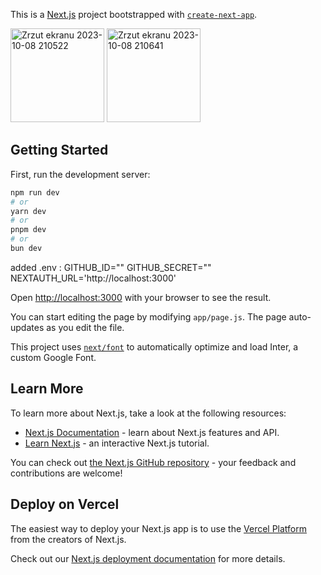 This is a [Next.js](https://nextjs.org/) project bootstrapped with [`create-next-app`](https://github.com/vercel/next.js/tree/canary/packages/create-next-app).


<img width="150" alt="Zrzut ekranu 2023-10-08 210522" src="https://github.com/ajarek/next-05-auth-app/assets/61388692/f15ed563-1769-4075-8b10-0b3c48765104">
<img width="150" alt="Zrzut ekranu 2023-10-08 210641" src="https://github.com/ajarek/next-05-auth-app/assets/61388692/534858eb-22eb-4139-8213-566a713d064d">


## Getting Started

First, run the development server:

```bash
npm run dev
# or
yarn dev
# or
pnpm dev
# or
bun dev
```
added .env :
GITHUB_ID=""
GITHUB_SECRET=""
NEXTAUTH_URL='http://localhost:3000'


Open [http://localhost:3000](http://localhost:3000) with your browser to see the result.

You can start editing the page by modifying `app/page.js`. The page auto-updates as you edit the file.

This project uses [`next/font`](https://nextjs.org/docs/basic-features/font-optimization) to automatically optimize and load Inter, a custom Google Font.

## Learn More

To learn more about Next.js, take a look at the following resources:

- [Next.js Documentation](https://nextjs.org/docs) - learn about Next.js features and API.
- [Learn Next.js](https://nextjs.org/learn) - an interactive Next.js tutorial.

You can check out [the Next.js GitHub repository](https://github.com/vercel/next.js/) - your feedback and contributions are welcome!

## Deploy on Vercel

The easiest way to deploy your Next.js app is to use the [Vercel Platform](https://vercel.com/new?utm_medium=default-template&filter=next.js&utm_source=create-next-app&utm_campaign=create-next-app-readme) from the creators of Next.js.

Check out our [Next.js deployment documentation](https://nextjs.org/docs/deployment) for more details.
